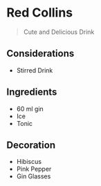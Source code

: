 # Red Collins

> Cute and Delicious Drink

## Considerations

* Stirred Drink

## Ingredients

* 60 ml gin
* Ice 
* Tonic 

## Decoration

* Hibiscus
* Pink Pepper
* Gin Glasses